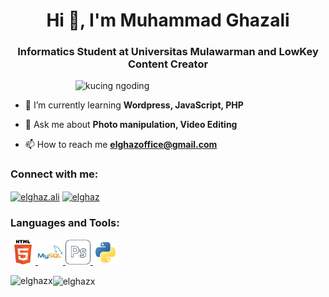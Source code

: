 <h1 align="center">Hi 👋, I'm Muhammad Ghazali</h1>
<h3 align="center">Informatics Student at Universitas Mulawarman and LowKey Content Creator</h3>
<img align ="right" alt ="kucing ngoding" width = '400' src = "https://tenor.com/bFytb.gif" >
<br>

- 📖 I’m currently learning **Wordpress, JavaScript, PHP**

- 💬 Ask me about **Photo manipulation, Video Editing**

- 📫 How to reach me **elghazoffice@gmail.com**

<h3 align="left">Connect with me:</h3>
<p align="left">
<a href="https://instagram.com/elghaz.ali" target="blank"><img align="center" src="https://raw.githubusercontent.com/rahuldkjain/github-profile-readme-generator/master/src/images/icons/Social/instagram.svg" alt="elghaz.ali" height="30" width="40" /></a>
<a href="https://www.youtube.com/c/elghaz" target="blank"><img align="center" src="https://raw.githubusercontent.com/rahuldkjain/github-profile-readme-generator/master/src/images/icons/Social/youtube.svg" alt="elghaz" height="30" width="40" /></a>
</p>

<h3 align="left">Languages and Tools:</h3>
<p align="left"> <a href="https://www.w3schools.com/cpp/" target="_blank" rel="noreferrer">  <a href="https://www.w3.org/html/" target="_blank" rel="noreferrer"> <img src="https://raw.githubusercontent.com/devicons/devicon/master/icons/html5/html5-original-wordmark.svg" alt="html5" width="40" height="40"/> </a> <a href="https://www.mysql.com/" target="_blank" rel="noreferrer"> <img src="https://raw.githubusercontent.com/devicons/devicon/master/icons/mysql/mysql-original-wordmark.svg" alt="mysql" width="40" height="40"/> </a> <a href="https://www.photoshop.com/en" target="_blank" rel="noreferrer"> <img src="https://raw.githubusercontent.com/devicons/devicon/master/icons/photoshop/photoshop-line.svg" alt="photoshop" width="40" height="40"/> </a> <a href="https://www.python.org" target="_blank" rel="noreferrer"> <img src="https://raw.githubusercontent.com/devicons/devicon/master/icons/python/python-original.svg" alt="python" width="40" height="40"/> </a> </p>

<p>
    <img align="left" src="https://github-readme-stats.vercel.app/api/top-langs?username=elghazx&show_icons=true&locale=en&layout=compact&theme=onedark" alt="elghazx" style="height: 160px;" />
    <img align="center" src="https://github-readme-stats.vercel.app/api?username=elghazx&show_icons=true&locale=en&theme=onedark" alt="elghazx" style="height: 160px;" />
</p>




